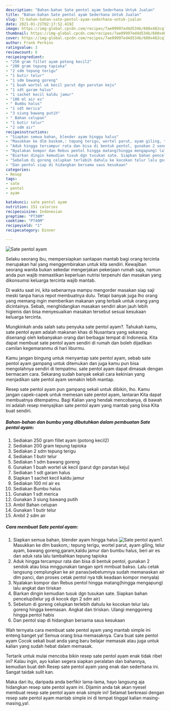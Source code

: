 ```yaml
---
description: "Bahan-bahan Sate pentol ayam Sederhana Untuk Jualan"
title: "Bahan-bahan Sate pentol ayam Sederhana Untuk Jualan"
slug: 72-bahan-bahan-sate-pentol-ayam-sederhana-untuk-jualan
date: 2021-01-21T02:17:52.419Z
image: https://img-global.cpcdn.com/recipes/7ae09997ed4d534b/680x482cq70/sate-pentol-ayam-foto-resep-utama.jpg
thumbnail: https://img-global.cpcdn.com/recipes/7ae09997ed4d534b/680x482cq70/sate-pentol-ayam-foto-resep-utama.jpg
cover: https://img-global.cpcdn.com/recipes/7ae09997ed4d534b/680x482cq70/sate-pentol-ayam-foto-resep-utama.jpg
author: Frank Perkins
ratingvalue: 3
reviewcount: 6
recipeingredient:
- "250 gram fillet ayam potong kecil2"
- "200 gram tepung tapioka"
- "2 sdm tepung terigu"
- "1 butir telur"
- "1 sdm bawang goreng"
- "1 buah wortel uk kecil parut dgn parutan keju"
- "1 sdt garam halus"
- "1 sachet kecil kaldu jamur"
- "100 ml air es"
- " Bumbu halus"
- "1 sdt merica"
- "3 siung bawang putih"
- " Bahan celupan"
- "1 butir telur"
- "2 sdm air"
recipeinstructions:
- "Siapkan semua bahan, blender ayam hingga halus"
- "Masukkan ke dlm baskom,: tepung terigu, wortel parut, ayam giling, telur ayam, bawang goreng,garam,kaldu jamur dan bumbu halus, beri air es dan aduk rata lalu tambahkan tepung tapioka"
- "Aduk hingga tercampur rata dan bisa di bentuk pentol, gunakan 2 sendok atau bisa mnggunakan tangan sprti mmbuat bakso. Lalu cetak langsung cemplungkan ke air panas(sebelumnya sudah memanaskan air dlm panci, dan proses cetak pentol nya tdk keadaan kompor menyala)"
- "Nyalakan kompor dan Rebus pentol hingga matang(hingga mengapung) lalu angkat dan tiriskan"
- "Biarkan dingin kemudian tusuk dgn tusukan sate. Siapkan bahan pencelup(telur yg di kocok dgn 2 sdm air)"
- "Sebelum di goreng celupkan terlebih dahulu ke kocokan telur lalu goreng hingga keemasan. Angkat dan tiriskan. Ulangi menggoreng hingga pentol habis"
- "Dan pentol siap di hidangkan bersama saus kesukaan"
categories:
- Resep
tags:
- sate
- pentol
- ayam

katakunci: sate pentol ayam 
nutrition: 151 calories
recipecuisine: Indonesian
preptime: "PT30M"
cooktime: "PT40M"
recipeyield: "1"
recipecategory: Dinner

---
```



![Sate pentol ayam](https://img-global.cpcdn.com/recipes/7ae09997ed4d534b/680x482cq70/sate-pentol-ayam-foto-resep-utama.jpg)

Selaku seorang ibu, mempersiapkan santapan mantab bagi orang tercinta merupakan hal yang menggembirakan untuk kita sendiri. Kewajiban seorang  wanita bukan sekedar mengerjakan pekerjaan rumah saja, namun anda pun wajib memastikan keperluan nutrisi terpenuhi dan masakan yang dikonsumsi keluarga tercinta wajib mantab.

Di waktu  saat ini, kita sebenarnya mampu mengorder masakan siap saji meski tanpa harus repot membuatnya dulu. Tetapi banyak juga lho orang yang memang ingin memberikan makanan yang terbaik untuk orang yang dicintainya. Sebab, menghidangkan masakan sendiri akan jauh lebih higienis dan bisa menyesuaikan masakan tersebut sesuai kesukaan keluarga tercinta. 



Mungkinkah anda salah satu penyuka sate pentol ayam?. Tahukah kamu, sate pentol ayam adalah makanan khas di Nusantara yang sekarang disenangi oleh kebanyakan orang dari berbagai tempat di Indonesia. Kita dapat membuat sate pentol ayam sendiri di rumah dan boleh dijadikan camilan kegemaranmu di hari liburmu.

Kamu jangan bingung untuk menyantap sate pentol ayam, sebab sate pentol ayam gampang untuk ditemukan dan juga kamu pun bisa mengolahnya sendiri di tempatmu. sate pentol ayam dapat dimasak dengan bermacam cara. Sekarang sudah banyak sekali cara kekinian yang menjadikan sate pentol ayam semakin lebih mantap.

Resep sate pentol ayam pun gampang sekali untuk dibikin, lho. Kamu jangan capek-capek untuk memesan sate pentol ayam, lantaran Kita dapat membuatnya ditempatmu. Bagi Kalian yang hendak mencobanya, di bawah ini adalah resep menyajikan sate pentol ayam yang mantab yang bisa Kita buat sendiri.

<!--inarticleads1-->

##### Bahan-bahan dan bumbu yang dibutuhkan dalam pembuatan Sate pentol ayam:

1. Sediakan 250 gram fillet ayam (potong kecil2)
1. Sediakan 200 gram tepung tapioka
1. Sediakan 2 sdm tepung terigu
1. Sediakan 1 butir telur
1. Sediakan 1 sdm bawang goreng
1. Gunakan 1 buah wortel uk kecil (parut dgn parutan keju)
1. Sediakan 1 sdt garam halus
1. Siapkan 1 sachet kecil kaldu jamur
1. Sediakan 100 ml air es
1. Sediakan  Bumbu halus
1. Gunakan 1 sdt merica
1. Gunakan 3 siung bawang putih
1. Ambil  Bahan celupan
1. Gunakan 1 butir telur
1. Ambil 2 sdm air




<!--inarticleads2-->

##### Cara membuat Sate pentol ayam:

1. Siapkan semua bahan, blender ayam hingga halus
<img src="https://img-global.cpcdn.com/steps/aaf7c774a9cd79c6/160x128cq70/sate-pentol-ayam-langkah-memasak-1-foto.jpg" alt="Sate pentol ayam">1. Masukkan ke dlm baskom,: tepung terigu, wortel parut, ayam giling, telur ayam, bawang goreng,garam,kaldu jamur dan bumbu halus, beri air es dan aduk rata lalu tambahkan tepung tapioka
1. Aduk hingga tercampur rata dan bisa di bentuk pentol, gunakan 2 sendok atau bisa mnggunakan tangan sprti mmbuat bakso. Lalu cetak langsung cemplungkan ke air panas(sebelumnya sudah memanaskan air dlm panci, dan proses cetak pentol nya tdk keadaan kompor menyala)
1. Nyalakan kompor dan Rebus pentol hingga matang(hingga mengapung) lalu angkat dan tiriskan
1. Biarkan dingin kemudian tusuk dgn tusukan sate. Siapkan bahan pencelup(telur yg di kocok dgn 2 sdm air)
1. Sebelum di goreng celupkan terlebih dahulu ke kocokan telur lalu goreng hingga keemasan. Angkat dan tiriskan. Ulangi menggoreng hingga pentol habis
1. Dan pentol siap di hidangkan bersama saus kesukaan




Wah ternyata cara membuat sate pentol ayam yang mantab simple ini enteng banget ya! Semua orang bisa memasaknya. Cara buat sate pentol ayam Cocok sekali buat anda yang baru belajar memasak atau juga untuk kalian yang sudah hebat dalam memasak.

Tertarik untuk mulai mencoba bikin resep sate pentol ayam enak tidak ribet ini? Kalau ingin, ayo kalian segera siapkan peralatan dan bahannya, kemudian buat deh Resep sate pentol ayam yang enak dan sederhana ini. Sangat taidak sulit kan. 

Maka dari itu, daripada anda berfikir lama-lama, hayo langsung aja hidangkan resep sate pentol ayam ini. Dijamin anda tak akan nyesel membuat resep sate pentol ayam enak simple ini! Selamat berkreasi dengan resep sate pentol ayam mantab simple ini di tempat tinggal kalian masing-masing,ya!.

